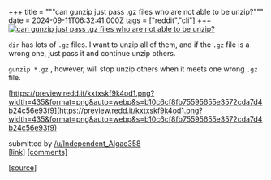 +++
title = """can gunzip just pass .gz files who are not able to be unzip?"""
date = 2024-09-11T06:32:41.000Z
tags = ["reddit","cli"]
+++
[![can gunzip just pass .gz files who are not able to be unzip?](https://b.thumbs.redditmedia.com/y-P7j92FGNHFBaUSeMnK6X6QSq2qtK0g-fy5RSbTxFk.jpg "can gunzip just pass .gz files who are not able to be unzip?")](https://www.reddit.com/r/commandline/comments/1fe3nfu/can_gunzip_just_pass_gz_files_who_are_not_able_to/)

`dir` has lots of `.gz` files. I want to unzip all of them, and if the `.gz` file is a wrong one, just pass it and continue unzip others.

`gunzip *.gz` , however, will stop unzip others when it meets one wrong `.gz` file.

[https://preview.redd.it/kxtxskf9k4od1.png?width=435&format=png&auto=webp&s=b10c6cf8fb75595655e3572cda7d4b24c56e93f9](https://preview.redd.it/kxtxskf9k4od1.png?width=435&format=png&auto=webp&s=b10c6cf8fb75595655e3572cda7d4b24c56e93f9)

submitted by [/u/Independent\_Algae358](https://www.reddit.com/user/Independent_Algae358)  
[\[link\]](https://www.reddit.com/r/commandline/comments/1fe3nfu/can_gunzip_just_pass_gz_files_who_are_not_able_to/) [\[comments\]](https://www.reddit.com/r/commandline/comments/1fe3nfu/can_gunzip_just_pass_gz_files_who_are_not_able_to/)

[[source]](https://www.reddit.com/r/commandline/comments/1fe3nfu/can_gunzip_just_pass_gz_files_who_are_not_able_to/)
